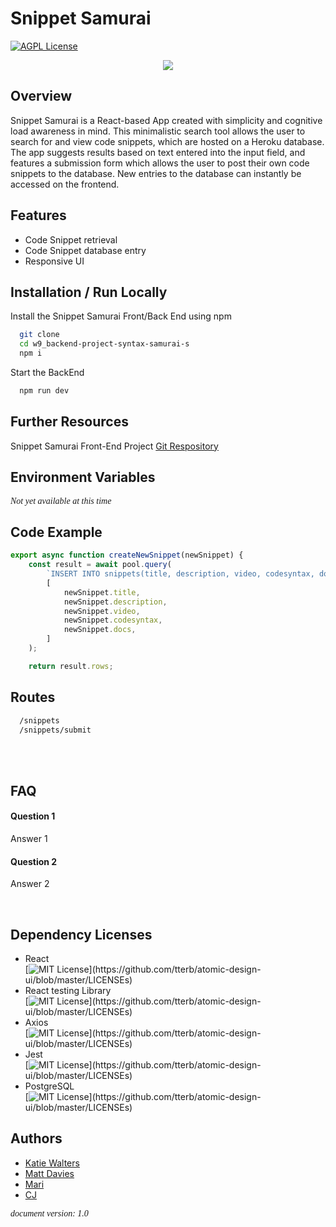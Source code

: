 # Snippet Samurai

[![AGPL License](https://img.shields.io/badge/license-AGPL-blue.svg)](http://www.gnu.org/licenses/agpl-3.0)

<div style="text-align:center"><img src="https://i.imgur.com/xYKiF06.png" /></div>

## Overview

Snippet Samurai is a React-based App created with simplicity and cognitive load awareness in mind. This minimalistic search tool allows the user to search for and view code snippets, which are hosted on a Heroku database. The app suggests results based on text entered into the input field, and features a submission form which allows the user to post their own code snippets to the database. New entries to the database can instantly be accessed on the frontend.
<br>

## Features

- Code Snippet retrieval
- Code Snippet database entry
- Responsive UI
  <br>

## Installation / Run Locally

Install the Snippet Samurai Front/Back End using npm

```bash
  git clone
  cd w9_backend-project-syntax-samurai-s
  npm i
```

Start the BackEnd

```bash
  npm run dev
```

## Further Resources

Snippet Samurai Front-End Project [Git Respository](https://github.com/SchoolOfCode/w9_frontend-project-syntax-samurai-s)
<br>

## Environment Variables

<span style="font-family:Papyrus; font-size:1em;">_Not yet available at this time_</span>
<br>

## Code Example

```javascript
export async function createNewSnippet(newSnippet) {
	const result = await pool.query(
		`INSERT INTO snippets(title, description, video, codesyntax, docs) VALUES ($1, $2, $3, $4, $5) RETURNING *;`,
		[
			newSnippet.title,
			newSnippet.description,
			newSnippet.video,
			newSnippet.codesyntax,
			newSnippet.docs,
		]
	);

	return result.rows;
```

## Routes

```bash
  /snippets
  /snippets/submit
```

<br>
<br>

## FAQ

#### Question 1

Answer 1

#### Question 2

Answer 2

<br>

## Dependency Licenses

- React
  <br>
  [![MIT License](https://img.shields.io/apm/l/atomic-design-ui.svg?)](https://github.com/tterb/atomic-design-ui/blob/master/LICENSEs)
- React testing Library
  <br>
  [![MIT License](https://img.shields.io/apm/l/atomic-design-ui.svg?)](https://github.com/tterb/atomic-design-ui/blob/master/LICENSEs)
- Axios
  <br>
  [![MIT License](https://img.shields.io/apm/l/atomic-design-ui.svg?)](https://github.com/tterb/atomic-design-ui/blob/master/LICENSEs)
- Jest
  <br>
  [![MIT License](https://img.shields.io/apm/l/atomic-design-ui.svg?)](https://github.com/tterb/atomic-design-ui/blob/master/LICENSEs)
- PostgreSQL
  <br>
  [![MIT License](https://img.shields.io/apm/l/atomic-design-ui.svg?)](https://github.com/tterb/atomic-design-ui/blob/master/LICENSEs)

## Authors

- [Katie Walters](https://github.com/KatieClarinet)
- [Matt Davies](https://github.com/DevMattDavies)
- [Mari](https://github.com/wisteria-hawthorn)
- [CJ](https://www.https://github.com/Esva)

<span style="font-family:Papyrus; font-size:1em;">_document version: 1.0_</span>
